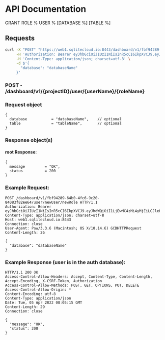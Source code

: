 # API Documentation

GRANT ROLE % USER % [DATABASE %] [TABLE %] 

## Requests

```sh
curl -X "POST" "https://web1.sqlitecloud.io:8443/dashboard/v1/fbf94289-64b0-4fc6-9c20-84083f82ee64/user/newUser/newRole" \
     -H 'Authorization: Bearer eyJhbGciOiJIUzI1NiIsInR5cCI6IkpXVCJ9.eyJhdWQiOiI1LjEwMC4zMi4yMjEiLCJleHAiOjE2NDkxNzU4MTMsImp0aSI6IjEiLCJpYXQiOjE2NDkxNDU4MTMsImlzcyI6IlNRTGl0ZSBDbG91ZCBXZWIgU2VydmVyIiwibmJmIjoxNjQ5MTQ1ODEzLCJzdWIiOiJzcWxpdGVjbG91ZC5pbyJ9.A2P2wC9AyNcIFWm4AksF77RQWRVA2sRLTm9l7zy04uY' \
     -H 'Content-Type: application/json; charset=utf-8' \
     -d $'{
       "database": "databaseName"
     }'
```

### **POST** - /dashboard/v1/{projectID}/user/{userName}/{roleName}

### Request object

```code
{
  database           = "databaseName",    // optional
  table              = "tableName",       // optional
}
```

### Response object(s)

#### root Response:

```code
{
  message         = "OK",
  status          = 200
}
```

### Example Request:

```
POST /dashboard/v1/fbf94289-64b0-4fc6-9c20-84083f82ee64/user/newUser/newRole HTTP/1.1
Authorization: Bearer eyJhbGciOiJIUzI1NiIsInR5cCI6IkpXVCJ9.eyJhdWQiOiI1LjEwMC4zMi4yMjEiLCJleHAiOjE2NDkxNzU4MTMsImp0aSI6IjEiLCJpYXQiOjE2NDkxNDU4MTMsImlzcyI6IlNRTGl0ZSBDbG91ZCBXZWIgU2VydmVyIiwibmJmIjoxNjQ5MTQ1ODEzLCJzdWIiOiJzcWxpdGVjbG91ZC5pbyJ9.A2P2wC9AyNcIFWm4AksF77RQWRVA2sRLTm9l7zy04uY
Content-Type: application/json; charset=utf-8
Host: web1.sqlitecloud.io:8443
Connection: close
User-Agent: Paw/3.3.6 (Macintosh; OS X/10.14.6) GCDHTTPRequest
Content-Length: 26

{
  "database": "databaseName"
}
```

### Example Response (user is in the auth database):

```
HTTP/1.1 200 OK
Access-Control-Allow-Headers: Accept, Content-Type, Content-Length, Accept-Encoding, X-CSRF-Token, Authorization
Access-Control-Allow-Methods: POST, GET, OPTIONS, PUT, DELETE
Access-Control-Allow-Origin: *
Content-Encoding: utf-8
Content-Type: application/json
Date: Tue, 05 Apr 2022 08:05:15 GMT
Content-Length: 29
Connection: close

{
  "message": "OK",
  "status": 200
}
```